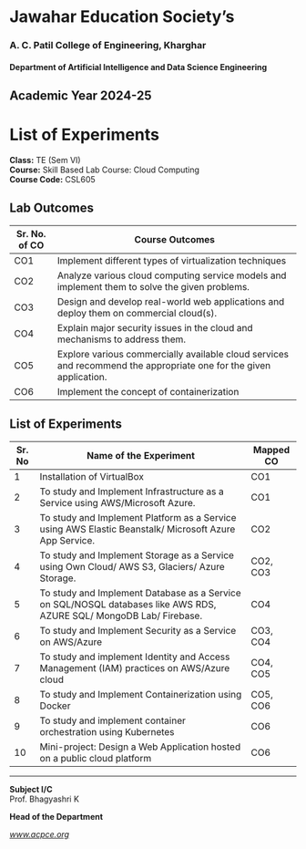 # Jawahar Education Society’s  
### A. C. Patil College of Engineering, Kharghar  
#### Department of Artificial Intelligence and Data Science Engineering  

## Academic Year 2024-25  
# List of Experiments  

**Class:** TE (Sem VI)  
**Course:** Skill Based Lab Course: Cloud Computing  
**Course Code:** CSL605  

## Lab Outcomes  

| Sr. No. of CO | Course Outcomes |
|--------------|----------------|
| CO1 | Implement different types of virtualization techniques |
| CO2 | Analyze various cloud computing service models and implement them to solve the given problems. |
| CO3 | Design and develop real-world web applications and deploy them on commercial cloud(s). |
| CO4 | Explain major security issues in the cloud and mechanisms to address them. |
| CO5 | Explore various commercially available cloud services and recommend the appropriate one for the given application. |
| CO6 | Implement the concept of containerization |

## List of Experiments  

| Sr. No | Name of the Experiment | Mapped CO |
|--------|------------------------|-----------|
| 1 | Installation of VirtualBox | CO1 |
| 2 | To study and Implement Infrastructure as a Service using AWS/Microsoft Azure. | CO1 |
| 3 | To study and Implement Platform as a Service using AWS Elastic Beanstalk/ Microsoft Azure App Service. | CO2 |
| 4 | To study and Implement Storage as a Service using Own Cloud/ AWS S3, Glaciers/ Azure Storage. | CO2, CO3 |
| 5 | To study and Implement Database as a Service on SQL/NOSQL databases like AWS RDS, AZURE SQL/ MongoDB Lab/ Firebase. | CO4 |
| 6 | To study and Implement Security as a Service on AWS/Azure | CO3, CO4 |
| 7 | To study and implement Identity and Access Management (IAM) practices on AWS/Azure cloud | CO4, CO5 |
| 8 | To study and Implement Containerization using Docker | CO5, CO6 |
| 9 | To study and implement container orchestration using Kubernetes | CO6 |
| 10 | Mini-project: Design a Web Application hosted on a public cloud platform | CO6 |

---

**Subject I/C**  
Prof. Bhagyashri K  

**Head of the Department**  

*www.acpce.org*

